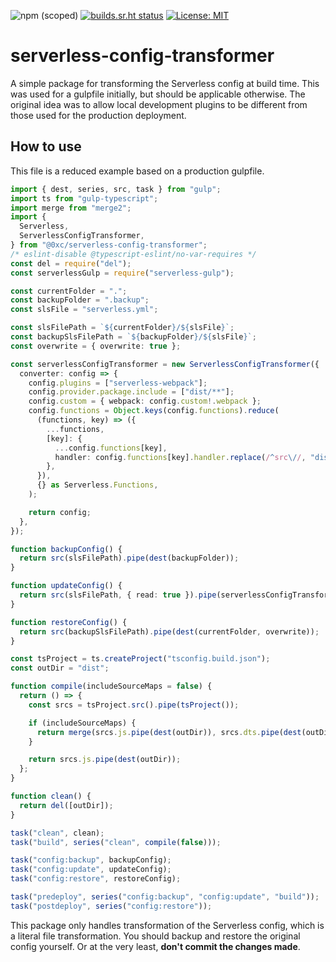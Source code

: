 ![npm (scoped)](https://img.shields.io/npm/v/@0xc/serverless-config-transformer)
[![builds.sr.ht status](https://builds.sr.ht/~tcarrio/serverless-config-transformer/.build.yml.svg)](https://builds.sr.ht/~tcarrio/serverless-config-transformer/.build.yml?)
[![License: MIT](https://img.shields.io/badge/License-MIT-yellow.svg)](https://opensource.org/licenses/MIT)

# serverless-config-transformer

A simple package for transforming the Serverless config at build time. This was
used for a gulpfile initially, but should be applicable otherwise. The original
idea was to allow local development plugins to be different from those used for
the production deployment.

## How to use

This file is a reduced example based on a production gulpfile.

```ts
import { dest, series, src, task } from "gulp";
import ts from "gulp-typescript";
import merge from "merge2";
import {
  Serverless,
  ServerlessConfigTransformer,
} from "@0xc/serverless-config-transformer";
/* eslint-disable @typescript-eslint/no-var-requires */
const del = require("del");
const serverlessGulp = require("serverless-gulp");

const currentFolder = ".";
const backupFolder = ".backup";
const slsFile = "serverless.yml";

const slsFilePath = `${currentFolder}/${slsFile}`;
const backupSlsFilePath = `${backupFolder}/${slsFile}`;
const overwrite = { overwrite: true };

const serverlessConfigTransformer = new ServerlessConfigTransformer({
  converter: config => {
    config.plugins = ["serverless-webpack"];
    config.provider.package.include = ["dist/**"];
    config.custom = { webpack: config.custom!.webpack };
    config.functions = Object.keys(config.functions).reduce(
      (functions, key) => ({
        ...functions,
        [key]: {
          ...config.functions[key],
          handler: config.functions[key].handler.replace(/^src\//, "dist/"),
        },
      }),
      {} as Serverless.Functions,
    );

    return config;
  },
});

function backupConfig() {
  return src(slsFilePath).pipe(dest(backupFolder));
}

function updateConfig() {
  return src(slsFilePath, { read: true }).pipe(serverlessConfigTransformer);
}

function restoreConfig() {
  return src(backupSlsFilePath).pipe(dest(currentFolder, overwrite));
}

const tsProject = ts.createProject("tsconfig.build.json");
const outDir = "dist";

function compile(includeSourceMaps = false) {
  return () => {
    const srcs = tsProject.src().pipe(tsProject());

    if (includeSourceMaps) {
      return merge(srcs.js.pipe(dest(outDir)), srcs.dts.pipe(dest(outDir)));
    }

    return srcs.js.pipe(dest(outDir));
  };
}

function clean() {
  return del([outDir]);
}

task("clean", clean);
task("build", series("clean", compile(false)));

task("config:backup", backupConfig);
task("config:update", updateConfig);
task("config:restore", restoreConfig);

task("predeploy", series("config:backup", "config:update", "build"));
task("postdeploy", series("config:restore"));
```

This package only handles transformation of the Serverless config, which is a
literal file transformation. You should backup and restore the original config
yourself. Or at the very least, **don't commit the changes made**.
